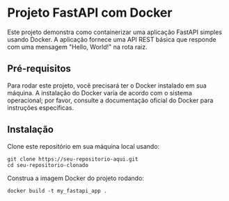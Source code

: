 # Projeto FastAPI com Docker

Este projeto demonstra como containerizar uma aplicação FastAPI simples usando Docker. A aplicação fornece uma API REST básica que responde com uma mensagem "Hello, World!" na rota raiz.

## Pré-requisitos

Para rodar este projeto, você precisará ter o Docker instalado em sua máquina. A instalação do Docker varia de acordo com o sistema operacional; por favor, consulte a documentação oficial do Docker para instruções específicas.

## Instalação
Clone este repositório em sua máquina local usando:

```shell
git clone https://seu-repositorio-aqui.git
cd seu-repositorio-clonado
```

Construa a imagem Docker do projeto rodando:

```shell
docker build -t my_fastapi_app .
```
